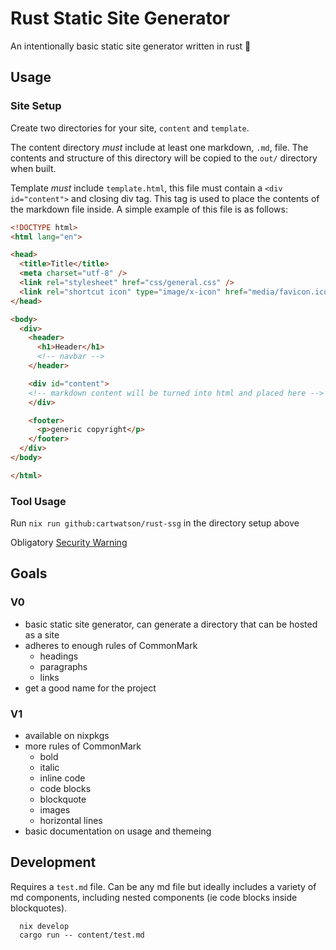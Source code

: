 # Rust Static Site Generator

An intentionally basic static site generator written in rust 🦀  

## Usage

### Site Setup

Create two directories for your site, `content` and `template`.

The content directory _must_ include at least one markdown, `.md`, file. The contents and structure of this directory will be copied to the `out/` directory when built.

Template _must_ include `template.html`, this file must contain a `<div id="content">` and closing div tag. This tag is used to place the contents of the markdown file inside. A simple example of this file is as follows:

```html
<!DOCTYPE html>
<html lang="en">

<head>
  <title>Title</title>
  <meta charset="utf-8" />
  <link rel="stylesheet" href="css/general.css" />
  <link rel="shortcut icon" type="image/x-icon" href="media/favicon.ico">
</head>

<body>
  <div>
    <header>
      <h1>Header</h1>
      <!-- navbar -->
    </header>

    <div id="content">
    <!-- markdown content will be turned into html and placed here -->
    </div>

    <footer>
      <p>generic copyright</p>
    </footer>
  </div>
</body>

</html>
```

### Tool Usage

<!-- TODO: put version number at end of command when available, ie `nix run github:cartwatson/rust-ssg/v1.0.0` -->
Run `nix run github:cartwatson/rust-ssg` in the directory setup above

Obligatory [Security Warning](https://determinate.systems/posts/nix-run/#security-warning)

## Goals

### V0

- basic static site generator, can generate a directory that can be hosted as a site
- adheres to enough rules of CommonMark
  - headings
  - paragraphs
  - links
- get a good name for the project

### V1

- available on nixpkgs
- more rules of CommonMark
  - bold
  - italic
  - inline code
  - code blocks
  - blockquote
  - images
  - horizontal lines
- basic documentation on usage and themeing

## Development

Requires a `test.md` file. Can be any md file but ideally includes a variety of md components, including nested components (ie code blocks inside blockquotes).

```
  nix develop
  cargo run -- content/test.md
```

